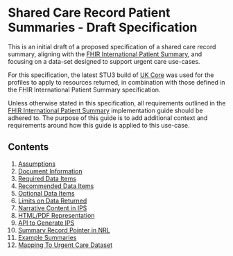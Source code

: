 # Shared Care Record Patient Summaries - Draft Specification

This is an initial draft of a proposed specification of a shared care record summary, aligning with the [FHIR International Patient Summary](https://build.fhir.org/ig/HL7/fhir-ips/index.html), and focusing on a data-set designed to support urgent care use-cases.

For this specification, the latest STU3 build of [UK Core](https://simplifier.net/guide/UKCoreVersionHistory/Home?version=current) was used for the profiles to apply to resources returned, in combination with those defined in the FHIR International Patient Summary specification.

Unless otherwise stated in this specification, all requirements outlined in the [FHIR International Patient Summary](https://build.fhir.org/ig/HL7/fhir-ips/index.html) implementation guide should be adhered to. The purpose of this guide is to add additional context and requirements around how this guide is applied to this use-case.

## Contents

 1. [Assumptions](01-Assumptions.md)
 2. [Document Information](02-DocumentInformation.md)
 3. [Required Data Items](03-RequiredDataItems.md)
 4. [Recommended Data Items](04-RecommendedDataItems.md)
 5. [Optional Data Items](05-OptionalDataItems.md)
 6. [Limits on Data Returned](06-LimitsOnDataReturned.md)
 7. [Narrative Content in IPS](07-NarrativeInIPS.md)
 8. [HTML/PDF Representation](08-HTMLPDF.md)
 9. [API to Generate IPS](09-API.md)
 10. [Summary Record Pointer in NRL](10-NRL.md)
 11. [Example Summaries](11-Examples.md)
 12. [Mapping To Urgent Care Dataset](12-MappingToUrgentCareDataset.md)